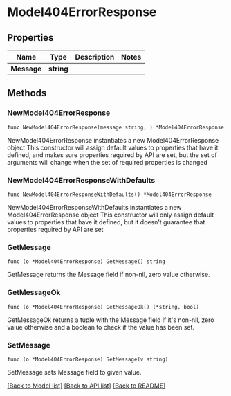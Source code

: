 # Model404ErrorResponse

## Properties

Name | Type | Description | Notes
------------ | ------------- | ------------- | -------------
**Message** | **string** |  | 

## Methods

### NewModel404ErrorResponse

`func NewModel404ErrorResponse(message string, ) *Model404ErrorResponse`

NewModel404ErrorResponse instantiates a new Model404ErrorResponse object
This constructor will assign default values to properties that have it defined,
and makes sure properties required by API are set, but the set of arguments
will change when the set of required properties is changed

### NewModel404ErrorResponseWithDefaults

`func NewModel404ErrorResponseWithDefaults() *Model404ErrorResponse`

NewModel404ErrorResponseWithDefaults instantiates a new Model404ErrorResponse object
This constructor will only assign default values to properties that have it defined,
but it doesn't guarantee that properties required by API are set

### GetMessage

`func (o *Model404ErrorResponse) GetMessage() string`

GetMessage returns the Message field if non-nil, zero value otherwise.

### GetMessageOk

`func (o *Model404ErrorResponse) GetMessageOk() (*string, bool)`

GetMessageOk returns a tuple with the Message field if it's non-nil, zero value otherwise
and a boolean to check if the value has been set.

### SetMessage

`func (o *Model404ErrorResponse) SetMessage(v string)`

SetMessage sets Message field to given value.



[[Back to Model list]](../README.md#documentation-for-models) [[Back to API list]](../README.md#documentation-for-api-endpoints) [[Back to README]](../README.md)


